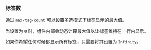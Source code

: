 ### 标签数

通过 `max-tag-count` 可以设置多选模式下标签显示的最大值。

当设置为 `0` 时，组件内部会动态计算最大值以让标签维持在一行内显示。

如果你希望任何时候都显示所有标签，只需要将其设置为 `Infinity`。
